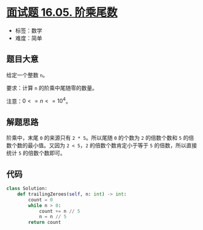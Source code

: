 # [面试题 16.05. 阶乘尾数](https://leetcode.cn/problems/factorial-zeros-lcci/)

- 标签：数学
- 难度：简单

## 题目大意

给定一个整数 `n`。

要求：计算 `n` 的阶乘中尾随零的数量。

注意：$0 <= n <= 10^4$。

## 解题思路

阶乘中，末尾 `0` 的来源只有 `2 * 5`。所以尾随 `0` 的个数为 `2` 的倍数个数和 `5` 的倍数个数的最小值。又因为 `2 < 5`，`2` 的倍数个数肯定小于等于 `5` 的倍数，所以直接统计 `5` 的倍数个数即可。

## 代码

```Python
class Solution:
    def trailingZeroes(self, n: int) -> int:
        count = 0
        while n > 0:
            count += n // 5
            n = n // 5
        return count
```

